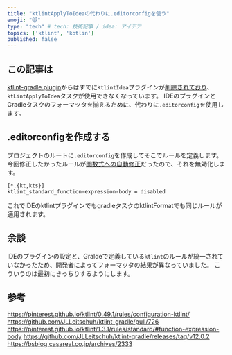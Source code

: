 ```yaml
---
title: "ktlintApplyToIdeaの代わりに.editorconfigを使う"
emoji: "😸"
type: "tech" # tech: 技術記事 / idea: アイデア
topics: ['ktlint', 'kotlin']
published: false
---
```

## この記事は
[ktlint-gradle plugin](https://github.com/JLLeitschuh/ktlint-gradle)からはすでに`KtlintIdea`プラグインが[削除されており](https://github.com/JLLeitschuh/ktlint-gradle/pull/726)、`ktLintApplyToIdea`タスクが使用できなくなっています。
IDEのプラグインとGradleタスクのフォーマッタを揃えるために、代わりに`.editorconfig`を使用します。


## .editorconfigを作成する
プロジェクトのルートに`.editorconfig`を作成してそこでルールを定義します。
今回修正したかったルールが[関数式への自動修正](https://pinterest.github.io/ktlint/1.3.1/rules/standard/#function-expression-body)だったので、それを無効化します。

```txt:.editorconfig
[*.{kt,kts}]
ktlint_standard_function-expression-body = disabled
```

これでIDEのktlintプラグインでもgradleタスクのktlintFormatでも同じルールが適用されます。

## 余談
IDEのプラグインの設定と、Graldeで定義している`ktlint`のルールが統一されていなかったため、開発者によってフォーマッタの結果が異なっていました。
こういうのは最初にきっちりするようにします。

## 参考
https://pinterest.github.io/ktlint/0.49.1/rules/configuration-ktlint/
https://github.com/JLLeitschuh/ktlint-gradle/pull/726
https://pinterest.github.io/ktlint/1.3.1/rules/standard/#function-expression-body
https://github.com/JLLeitschuh/ktlint-gradle/releases/tag/v12.0.2
https://bsblog.casareal.co.jp/archives/2333
